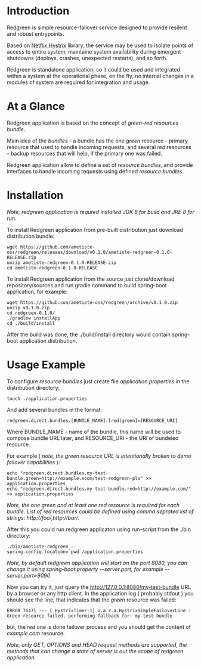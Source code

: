 # Introduction
Redgreen is simple resource-failover service designed to provide resilent and robust entrypoints.

Based on [Netflix Hystrix](https://github.com/Netflix/Hystrix) library, the service may be used to 
isolate points of access to entire system, maintaine system availability during emergent shutdowns 
(deploys, crashes, unexpected restarts), and so forth. 

Redgreen is standalone application, so it could be used and integrated within a system at the operational phase, 
on the fly, no internal changes in a modules of system are required for integration and usage.

# At a Glance

Redgreen application is based on the concept of _green-red resources bundle_. 

Main idea of the _bundles_ - a bundle has the one _green_ resource - primary resource that used to 
handle incoming requests, and several _red_ resources - backup resources that will help, 
if the primary one was failed. 

Redgreen application allow to define a set of _resource bundles_, and provide interfaces to 
handle incoming requests using defined _resource bundles_.

# Installation

_Note, redgreen application is requred installed JDK 8 for build and JRE 8 for run._

To install Redgreen application from pre-built distribution just download distribution bundle:

    wget https://github.com/ametiste-oss/redgreen/releases/download/v0.1.0/ametiste-redgreen-0.1.0-RELEASE.zip
    unzip ametiste-redgreen-0.1.0-RELEASE.zip
    cd ametiste-redgreen-0.1.0-RELEASE

To install Redgreen application from the source just clone/download repository/sources and 
run gradle command to build spring-boot application, for example:

    wget https://github.com/ametiste-oss/redgreen/archive/v0.1.0.zip
    unzip v0.1.0.zip
    cd redgreen-0.1.0/
    ./gradlew installApp
    cd ./build/install
  
After the build was done, the ./build/install directory would contain spring-boot application distribution.

# Usage Example

To configure _resource bundles_ just create file _application.properties_ in the distribution directory:

    touch ./application.properties

And add several bundles in the format:

    redgreen.direct.bundles.[BUNDLE_NAME].[red|green]=[RESOURCE_URI]
  
Where BUNDLE_NAME - name of the bundle, this name will be used to compose bundle URL later, and
RESOURCE_URI - the URI of bundeled resource.
  
For example ( _note, the green resource URL is intentionally broken to demo failover capabilities_ ):

    echo "redgreen.direct.bundles.my-test-bundle.green=http://example.xcom/test-redgreen-pls" >> application.properties
    echo "redgreen.direct.bundles.my-test-bundle.red=http://example.com/" >> application.properties

_Note, the one *green* and at least one *red* resource is required for each bundle. List of *red* resources
could be defined using comma seprated list of strings: http://foo/,http://bar/._

After this you could run redgreen applicaton using run-script from the ./bin directory:

    ./bin/ametiste-redgreen --spring.config.location=`pwd`/application.properties

_Note, by default redgreen application will start on the port 8080, you can change it using spring-boot property
--server.port, for example --server.port=9090_
  
Now you can try it, just query the http://127.0.0.1:8080/my-test-bundle URL by a browser or any http client. 
In the application log ( probably stdout ) you should see the line, that indicates that 
the _green_ resource was failed:

    ERROR 76471 --- [ HystrixTimer-1] o.a.r.a.HystrixSimpleFailoverLine : Green resource failed, performing fallback for: my-test-bundle

but, the _red_ one is done failover process and you should get the content of _example.com_ resource.

_Note, only GET, OPTIONS and HEAD request methods are supported, the methods that can change a state of server is 
out the scope of redgreen application._
